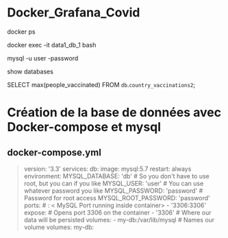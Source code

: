 # Docker_Grafana_Covid


docker ps


docker exec -it data1_db_1 bash

mysql -u user -password

show databases


SELECT max(people_vaccinated)
FROM `db`.`country_vaccinations2`;

# Création de la base de données avec Docker-compose et mysql

## docker-compose.yml 

<blockquote>
version: '3.3'
services:
  db:
    image: mysql:5.7
    restart: always
    environment:
      MYSQL_DATABASE: 'db'
      # So you don't have to use root, but you can if you like
      MYSQL_USER: 'user'
      # You can use whatever password you like
      MYSQL_PASSWORD: 'password'
      # Password for root access
      MYSQL_ROOT_PASSWORD: 'password'
    ports:
      # <Port exposed> : < MySQL Port running inside container>
      - '3306:3306'
    expose:
      # Opens port 3306 on the container
      - '3306'
      # Where our data will be persisted
    volumes:
      - my-db:/var/lib/mysql
# Names our volume
volumes:
  my-db:
</blockquote>
  
  
  
